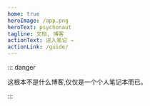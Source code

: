 ```yaml
---
home: true
heroImage: /app.png
heroText: psychonaut
tagline: 文档, 博客
actionText: 进入笔记 →
actionLink: /guide/
---
```


::: danger

这根本不是什么博客,仅仅是一个个人笔记本而已。

:::
